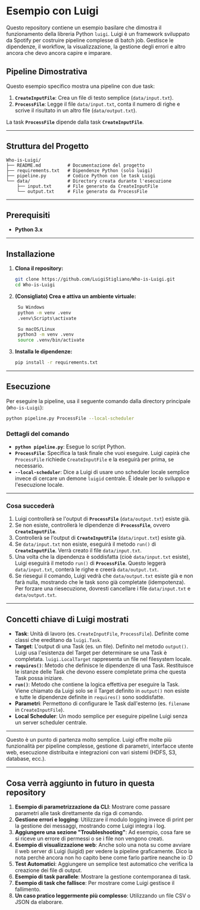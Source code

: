 # Esempio con Luigi

Questo repository contiene un esempio basilare che dimostra il funzionamento della libreria Python `luigi`. Luigi è un framework sviluppato da Spotify per costruire pipeline complesse di batch job. Gestisce le dipendenze, il workflow, la visualizzazione, la gestione degli errori e altro ancora che devo ancora capire e imparare.

## Pipeline Dimostrativa

Questo esempio specifico mostra una pipeline con due task:

1. **`CreateInputFile`**: Crea un file di testo semplice (`data/input.txt`).
2. **`ProcessFile`**: Legge il file `data/input.txt`, conta il numero di righe e scrive il risultato in un altro file (`data/output.txt`).

La task **`ProcessFile`** dipende dalla task **`CreateInputFile`**.

---

## Struttura del Progetto

```plaintext
Who-is-Luigi/
├── README.md          # Documentazione del progetto
├── requirements.txt   # Dipendenze Python (solo luigi)
├── pipeline.py        # Codice Python con le task Luigi
└── data/              # Directory creata durante l'esecuzione
    ├── input.txt      # File generato da CreateInputFile
    └── output.txt     # File generato da ProcessFile
```

---

## Prerequisiti

- **Python 3.x**

---

## Installazione

1. **Clona il repository:**
   ```bash
   git clone https://github.com/LuigiStigliano/Who-is-Luigi.git
   cd Who-is-Luigi
   ```

2. **(Consigliato) Crea e attiva un ambiente virtuale:**
   ```bash
    Su Windows
    python -m venv .venv
    .venv\Scripts\activate

    Su macOS/Linux
    python3 -m venv .venv
    source .venv/bin/activate
   ```

3. **Installa le dipendenze:**
   ```bash
   pip install -r requirements.txt
   ```

---

## Esecuzione

Per eseguire la pipeline, usa il seguente comando dalla directory principale (`Who-is-Luigi`):

```bash
python pipeline.py ProcessFile --local-scheduler
```

### Dettagli del comando

- **`python pipeline.py`**: Esegue lo script Python.
- **`ProcessFile`**: Specifica la task finale che vuoi eseguire. Luigi capirà che `ProcessFile` richiede `CreateInputFile` e la eseguirà per prima, se necessario.
- **`--local-scheduler`**: Dice a Luigi di usare uno scheduler locale semplice invece di cercare un demone `luigid` centrale. È ideale per lo sviluppo e l'esecuzione locale.

---

### Cosa succederà

1. Luigi controllerà se l'output di **`ProcessFile`** (`data/output.txt`) esiste già.
2. Se non esiste, controllerà le dipendenze di **`ProcessFile`**, ovvero **`CreateInputFile`**.
3. Controllerà se l'output di **`CreateInputFile`** (`data/input.txt`) esiste già.
4. Se `data/input.txt` non esiste, eseguirà il metodo `run()` di **`CreateInputFile`**. Verrà creato il file `data/input.txt`.
5. Una volta che la dipendenza è soddisfatta (cioè `data/input.txt` esiste), Luigi eseguirà il metodo `run()` di **`ProcessFile`**. Questo leggerà `data/input.txt`, conterà le righe e creerà `data/output.txt`.
6. Se riesegui il comando, Luigi vedrà che `data/output.txt` esiste già e non farà nulla, mostrando che le task sono già completate (idempotenza). Per forzare una riesecuzione, dovresti cancellare i file `data/input.txt` e `data/output.txt`.

---

## Concetti chiave di Luigi mostrati

- **Task**: Unità di lavoro (es. `CreateInputFile`, `ProcessFile`). Definite come classi che ereditano da `luigi.Task`.
- **Target**: L'output di una Task (es. un file). Definito nel metodo `output()`. Luigi usa l'esistenza del Target per determinare se una Task è completata. `luigi.LocalTarget` rappresenta un file nel filesystem locale.
- **`requires()`**: Metodo che definisce le dipendenze di una Task. Restituisce le istanze delle Task che devono essere completate prima che questa Task possa iniziare.
- **`run()`**: Metodo che contiene la logica effettiva per eseguire la Task. Viene chiamato da Luigi solo se il Target definito in `output()` non esiste e tutte le dipendenze definite in `requires()` sono soddisfatte.
- **Parametri**: Permettono di configurare le Task dall'esterno (es. `filename` in `CreateInputFile`).
- **Local Scheduler**: Un modo semplice per eseguire pipeline Luigi senza un server scheduler centrale.

---

Questo è un punto di partenza molto semplice. Luigi offre molte più funzionalità per pipeline complesse, gestione di parametri, interfacce utente web, esecuzione distribuita e integrazioni con vari sistemi (HDFS, S3, database, ecc.).

---

## Cosa verrà aggiunto in futuro in questa repository

1. **Esempio di parametrizzazione da CLI**: Mostrare come passare parametri alle task direttamente da riga di comando.
2. **Gestione errori e logging**: Utilizzare il modulo logging invece di print per la gestione dei messaggi, mostrando come Luigi integra i log.
3. **Aggiungere una sezione "Troubleshooting"**: Ad esempio, cosa fare se si riceve un errore di permessi o se i file non vengono creati.
4. **Esempio di visualizzazione web**: Anche solo una nota su come avviare il web server di Luigi (luigid) per vedere la pipeline graficamente. Dico la nota perchè ancora non ho capito bene come farlo partire neanche io :D
5. **Test Automatici**: Aggiungere un semplice test automatico che verifica la creazione dei file di output.
6. **Esempio di task parallele**: Mostrare la gestione contemporanea di task.
7. **Esempio di task che fallisce**: Per mostrare come Luigi gestisce il fallimento.
8. **Un caso pratico leggermente più complesso**: Utilizzando un file CSV o JSON da elaborare.
